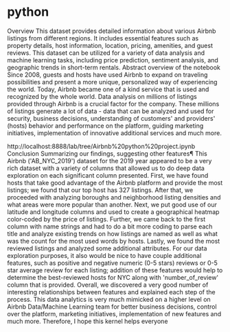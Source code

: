 # python
Overview
This dataset provides detailed information about various Airbnb listings from different regions. It includes essential features such as property details, host information, location, pricing, amenities, and guest reviews. This dataset can be utilized for a variety of data analysis and machine learning tasks, including price prediction, sentiment analysis, and geographic trends in short-term rentals.
Abstract overview of the notebook Since 2008, guests and hosts have used Airbnb to expand on traveling possibilities and present a more unique, personalized way of experiencing the world. Today, Airbnb became one of a kind service that is used and recognized by the whole world. Data analysis on millions of listings provided through Airbnb is a crucial factor for the company. These millions of listings generate a lot of data - data that can be analyzed and used for security, business decisions, understanding of customers' and providers' (hosts) behavior and performance on the platform, guiding marketing initiatives, implementation of innovative additional services and much more.

http://localhost:8888/lab/tree/Airbnb%20python%20project.ipynb
Conclusion
Summarizing our findings, suggesting other features¶ This Airbnb ('AB_NYC_2019') dataset for the 2019 year appeared to be a very rich dataset with a variety of columns that allowed us to do deep data exploration on each significant column presented. First, we have found hosts that take good advantage of the Airbnb platform and provide the most listings; we found that our top host has 327 listings. After that, we proceeded with analyzing boroughs and neighborhood listing densities and what areas were more popular than another. Next, we put good use of our latitude and longitude columns and used to create a geographical heatmap color-coded by the price of listings. Further, we came back to the first column with name strings and had to do a bit more coding to parse each title and analyze existing trends on how listings are named as well as what was the count for the most used words by hosts. Lastly, we found the most reviewed listings and analyzed some additional attributes. For our data exploration purposes, it also would be nice to have couple additional features, such as positive and negative numeric (0-5 stars) reviews or 0-5 star average review for each listing; addition of these features would help to determine the best-reviewed hosts for NYC along with 'number_of_review' column that is provided. Overall, we discovered a very good number of interesting relationships between features and explained each step of the process. This data analytics is very much mimicked on a higher level on Airbnb Data/Machine Learning team for better business decisions, control over the platform, marketing initiatives, implementation of new features and much more. Therefore, I hope this kernel helps everyone
